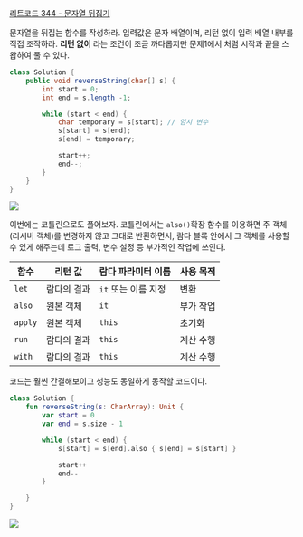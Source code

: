 [리트코드 344 - 문자열 뒤집기](https://leetcode.com/problems/reverse-string/)

문자열을 뒤집는 함수를 작성하라. 입력값은 문자 배열이며, 리턴 없이 입력 배열 내부를 직접 조작하라.
**리턴 없이** 라는 조건이 조금 까다롭지만 문제1에서 처럼 시작과 끝을 스왑하여 풀 수 있다.

```java
class Solution {
    public void reverseString(char[] s) {
        int start = 0;
        int end = s.length -1;

        while (start < end) {
            char temporary = s[start]; // 임시 변수
            s[start] = s[end];
            s[end] = temporary;

            start++;
            end--;
        }
    }
}
```

![](https://velog.velcdn.com/images/soheelog/post/75dfa1f4-cbfd-434f-bbfe-cc519a47ee75/image.png)

이번에는 코틀린으로도 풀어보자.
코틀린에서는 `also()`확장 함수를 이용하면 주 객체(리시버 객체)를 변경하지 않고 그대로 반환하면서, 람다 블록 안에서 그 객체를 사용할 수 있게 해주는데 로그 출력, 변수 설정 등 부가적인 작업에 쓰인다.

| 함수      | 리턴 값   | 람다 파라미터 이름    | 사용 목적 |
| ------- | ------ | ------------- | ----- |
| `let`   | 람다의 결과 | `it` 또는 이름 지정 | 변환    |
| `also`  | 원본 객체  | `it`          | 부가 작업 |
| `apply` | 원본 객체  | `this`        | 초기화   |
| `run`   | 람다의 결과 | `this`        | 계산 수행 |
| `with`  | 람다의 결과 | `this`        | 계산 수행 |


코드는 훨씬 간결해보이고 성능도 동일하게 동작할 코드이다.

```kotlin
class Solution {
    fun reverseString(s: CharArray): Unit {
        var start = 0
        var end = s.size - 1

        while (start < end) {
            s[start] = s[end].also { s[end] = s[start] }

            start++
            end-- 
        }

    }
}
```

![](https://velog.velcdn.com/images/soheelog/post/af8c97e8-fce0-4131-a1b2-8ce0d9884f90/image.png)
